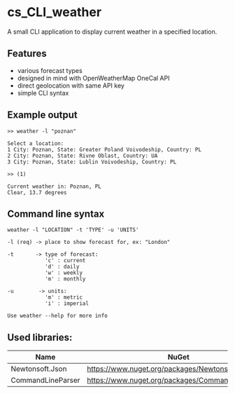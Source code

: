 # cs_CLI_weather
A small CLI application to display current weather in a specified location.

## Features
- various forecast types
- designed in mind with OpenWeatherMap OneCal API
- direct geolocation with same API key
- simple CLI syntax

## Example output

```
>> weather -l "poznan"

Select a location:
1 City: Poznan, State: Greater Poland Voivodeship, Country: PL
2 City: Poznan, State: Rivne Oblast, Country: UA
3 City: Poznan, State: Lublin Voivodeship, Country: PL 

>> (1)

Current weather in: Poznan, PL
Clear, 13.7 degrees
```

## Command line syntax

```
weather -l "LOCATION" -t 'TYPE' -u 'UNITS'

-l (req) -> place to show forecast for, ex: "London"

-t       -> type of forecast:
            'c' : current
            'd' : daily
            'w' : weekly
            'm' : monthly

-u        -> units:
            'm' : metric 
            'i' : imperial

Use weather --help for more info
```

## Used libraries:

|Name               |NuGet                                                  |
|---                |---                                                    |
|Newtonsoft.Json    | https://www.nuget.org/packages/Newtonsoft.Json/       |
|CommandLineParser  | https://www.nuget.org/packages/CommandLineParser/     |